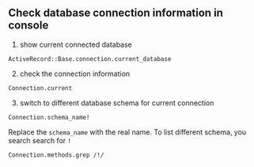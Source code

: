 ## Check database connection information in console

1. show current connected database

```
ActiveRecord::Base.connection.current_database
```

2. check the connection information

```
Connection.current
```

3. switch to different database schema for current connection

```
Connection.schema_name!
```

Replace the `schema_name` with the real name.
To list different schema, you search search for `!`

```
Connection.methods.grep /!/
```
